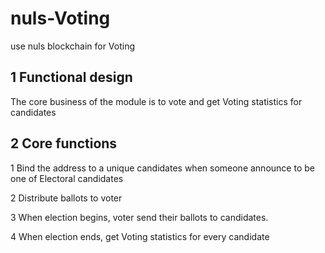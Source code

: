 # nuls-Voting
use nuls blockchain for  Voting

## 1 Functional design
The core business of the module is to vote and get Voting statistics for candidates

## 2 Core functions

 1 Bind the address to a unique candidates when someone announce to be one of Electoral candidates
 
 2 Distribute ballots to voter
 
 3 When election begins, voter send their ballots to candidates.
 
 4 When election ends, get Voting statistics for every candidate
 

